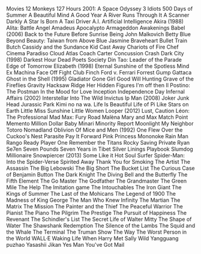 ﻿Movies
12 Monkeys
127 Hours
2001: A Space Odyssey
3 Idiots
500 Days of Summer
A Beautiful Mind
A Good Year
A River Runs Through It
A Scanner Darkly
A Star Is Born
A Taxi Driver
A.I. Artificial Intelligence
Akira (1988)
Alita: Battle Angel
Amadeus
Apocalypto
Armageddon
Awakenings
Babel (2006)
Back to the Future
Before Sunrise
Being John Malkovich
Betty Blue
Beyond Beauty: Taiwan from Above
Blue Jasmine
Braveheart
Bullet Train
Butch Cassidy and the Sundance Kid
Cast Away
Chariots of Fire
Chef
Cinema Paradiso
Cloud Atlas
Coach Carter
Concussion
Crash
Dark City (1998)
Darkest Hour
Dead Poets Society
Din Tao: Leader of the Parade
Edge of Tomorrow
Elizabeth (1998)
Eternal Sunshine of the Spotless Mind
Ex Machina
Face Off
Fight Club
Finch
Ford v. Ferrari
Forrest Gump
Gattaca
Ghost in the Shell (1995)
Gladiator
Gone Girl
Good Will Hunting
Grave of the Fireflies
Gravity
Hacksaw Ridge
Her
Hidden Figures
I'm off then
Il Postino: The Postman
In the Mood for Love
Inception
Independence Day
Infernal Affairs (2002)
Interstellar
Into The Wild
Invictus
Ip Man (2008)
Joker
Junk Head
Jurassic Park
Kimi no na wa.
Life Is Beautiful
Life of Pi
Like Stars on Earth
Little Miss Sunshine
Little Women
Looper (2012)
Lust, Caution
Léon: The Professional
Mad Max: Fury Road
Malèna
Mary and Max
Match Point
Memento
Million Dollar Baby
Minari
Minority Report
Moonlight
My Neighbor Totoro
Nomadland
Oblivion
Of Mice and Men (1992)
One Flew Over the Cuckoo's Nest
Parasite
Pay It Forward
Pink
Princess Mononoke
Rain Man
Rango
Ready Player One
Remember the Titans
Rocky
Saving Private Ryan
Se7en
Seven Pounds
Seven Years in Tibet
Silver Linings Playbook
Slumdog Millionaire
Snowpiercer (2013)
Some Like it Hot
Soul Surfer
Spider-Man: Into the Spider-Verse
Spirited Away
Thank You for Smoking
The Artist
The Assassin
The Big Lebowski
The Big Short
The Bucket List
The Curious Case of Benjamin Button
The Dark Knight
The Diving Bell and the Butterfly
The Fifth Element
The Go Master
The Godfather
The Grandmaster
The Green Mile
The Help
The Imitation game
The Intouchables
The Iron Giant
The Kings of Summer
The Last of the Mohicans
The Legend of 1900
The Madness of King George
The Man Who Knew Infinity
The Martian
The Matrix
The Mission
The Painter and the Thief
The Peaceful Warrior
The Pianist
The Piano
The Pilgrim
The Prestige
The Pursuit of Happiness
The Revenant
The Schindler's List
The Secret Life of Walter Mitty
The Shape of Water
The Shawshank Redemption
The Silence of the Lambs
The Squid and the Whale
The Terminal
The Truman Show
The Way
The Worst Person in the World
WALL·E
Waking Life
When Harry Met Sally
Wild
Yangguang puzhao
Yasashii Jikan
Yes Man
You've Got Mail
